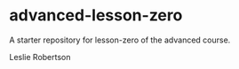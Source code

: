 # advanced-lesson-zero

A starter repository for lesson-zero of the advanced course.

Leslie Robertson
